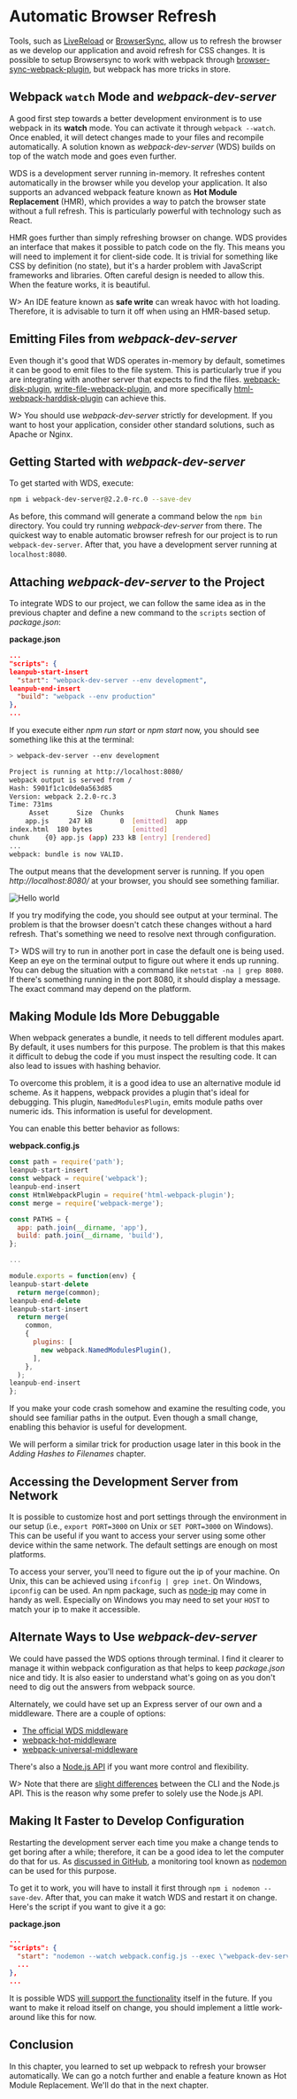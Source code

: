 # Automatic Browser Refresh

Tools, such as [LiveReload](http://livereload.com/) or [BrowserSync](http://www.browsersync.io/), allow us to refresh the browser as we develop our application and avoid refresh for CSS changes. It is possible to setup Browsersync to work with webpack through [browser-sync-webpack-plugin](https://www.npmjs.com/package/browser-sync-webpack-plugin), but webpack has more tricks in store.

## Webpack `watch` Mode and *webpack-dev-server*

A good first step towards a better development environment is to use webpack in its **watch** mode. You can activate it through `webpack --watch`. Once enabled, it will detect changes made to your files and recompile automatically. A solution known as *webpack-dev-server* (WDS) builds on top of the watch mode and goes even further.

WDS is a development server running in-memory. It refreshes content automatically in the browser while you develop your application. It also supports an advanced webpack feature known as **Hot Module Replacement** (HMR), which provides a way to patch the browser state without a full refresh. This is particularly powerful with technology such as React.

HMR goes further than simply refreshing browser on change. WDS provides an interface that makes it possible to patch code on the fly. This means you will need to implement it for client-side code. It is trivial for something like CSS by definition (no state), but it's a harder problem with JavaScript frameworks and libraries. Often careful design is needed to allow this. When the feature works, it is beautiful.

W> An IDE feature known as **safe write** can wreak havoc with hot loading. Therefore, it is advisable to turn it off when using an HMR-based setup.

## Emitting Files from *webpack-dev-server*

Even though it's good that WDS operates in-memory by default, sometimes it can be good to emit files to the file system. This is particularly true if you are integrating with another server that expects to find the files. [webpack-disk-plugin](https://www.npmjs.com/package/webpack-disk-plugin), [write-file-webpack-plugin](https://www.npmjs.com/package/write-file-webpack-plugin), and more specifically [html-webpack-harddisk-plugin](https://www.npmjs.com/package/html-webpack-harddisk-plugin) can achieve this.

W> You should use *webpack-dev-server* strictly for development. If you want to host your application, consider other standard solutions, such as Apache or Nginx.

## Getting Started with *webpack-dev-server*

To get started with WDS, execute:

```bash
npm i webpack-dev-server@2.2.0-rc.0 --save-dev
```

As before, this command will generate a command below the `npm bin` directory. You could try running *webpack-dev-server* from there. The quickest way to enable automatic browser refresh for our project is to run `webpack-dev-server`. After that, you have a development server running at `localhost:8080`.

## Attaching *webpack-dev-server* to the Project

To integrate WDS to our project, we can follow the same idea as in the previous chapter and define a new command to the `scripts` section of *package.json*:

**package.json**

```json
...
"scripts": {
leanpub-start-insert
  "start": "webpack-dev-server --env development",
leanpub-end-insert
  "build": "webpack --env production"
},
...
```

If you execute either *npm run start* or *npm start* now, you should see something like this at the terminal:

```bash
> webpack-dev-server --env development

Project is running at http://localhost:8080/
webpack output is served from /
Hash: 5901f1c1c0de0a563d85
Version: webpack 2.2.0-rc.3
Time: 731ms
     Asset       Size  Chunks             Chunk Names
    app.js     247 kB       0  [emitted]  app
index.html  180 bytes          [emitted]
chunk    {0} app.js (app) 233 kB [entry] [rendered]
...
webpack: bundle is now VALID.
```

The output means that the development server is running. If you open *http://localhost:8080/* at your browser, you should see something familiar.

![Hello world](images/hello_01.png)

If you try modifying the code, you should see output at your terminal. The problem is that the browser doesn't catch these changes without a hard refresh. That's something we need to resolve next through configuration.

T> WDS will try to run in another port in case the default one is being used. Keep an eye on the terminal output to figure out where it ends up running. You can debug the situation with a command like `netstat -na | grep 8080`. If there's something running in the port 8080, it should display a message. The exact command may depend on the platform.

## Making Module Ids More Debuggable

When webpack generates a bundle, it needs to tell different modules apart. By default, it uses numbers for this purpose. The problem is that this makes it difficult to debug the code if you must inspect the resulting code. It can also lead to issues with hashing behavior.

To overcome this problem, it is a good idea to use an alternative module id scheme. As it happens, webpack provides a plugin that's ideal for debugging. This plugin, `NamedModulesPlugin`, emits module paths over numeric ids. This information is useful for development.

You can enable this better behavior as follows:

**webpack.config.js**

```javascript
const path = require('path');
leanpub-start-insert
const webpack = require('webpack');
leanpub-end-insert
const HtmlWebpackPlugin = require('html-webpack-plugin');
const merge = require('webpack-merge');

const PATHS = {
  app: path.join(__dirname, 'app'),
  build: path.join(__dirname, 'build'),
};

...

module.exports = function(env) {
leanpub-start-delete
  return merge(common);
leanpub-end-delete
leanpub-start-insert
  return merge(
    common,
    {
      plugins: [
        new webpack.NamedModulesPlugin(),
      ],
    },
  );
leanpub-end-insert
};
```

If you make your code crash somehow and examine the resulting code, you should see familiar paths in the output. Even though a small change, enabling this behavior is useful for development.

We will perform a similar trick for production usage later in this book in the *Adding Hashes to Filenames* chapter.

## Accessing the Development Server from Network

It is possible to customize host and port settings through the environment in our setup (i.e., `export PORT=3000` on Unix or `SET PORT=3000` on Windows). This can be useful if you want to access your server using some other device within the same network. The default settings are enough on most platforms.

To access your server, you'll need to figure out the ip of your machine. On Unix, this can be achieved using `ifconfig | grep inet`. On Windows, `ipconfig` can be used. An npm package, such as [node-ip](https://www.npmjs.com/package/node-ip) may come in handy as well. Especially on Windows you may need to set your `HOST` to match your ip to make it accessible.

## Alternate Ways to Use *webpack-dev-server*

We could have passed the WDS options through terminal. I find it clearer to manage it within webpack configuration as that helps to keep *package.json* nice and tidy. It is also easier to understand what's going on as you don't need to dig out the answers from webpack source.

Alternately, we could have set up an Express server of our own and a middleware. There are a couple of options:

* [The official WDS middleware](https://webpack.js.org/guides/development/#webpack-dev-middleware)
* [webpack-hot-middleware](https://www.npmjs.com/package/webpack-hot-middleware)
* [webpack-universal-middleware](https://www.npmjs.com/package/webpack-universal-middleware)

There's also a [Node.js API](https://webpack.github.io/docs/webpack-dev-server.html#api) if you want more control and flexibility.

W> Note that there are [slight differences](https://github.com/webpack/webpack-dev-server/issues/106) between the CLI and the Node.js API. This is the reason why some prefer to solely use the Node.js API.

## Making It Faster to Develop Configuration

Restarting the development server each time you make a change tends to get boring after a while; therefore, it can be a good idea to let the computer do that for us. As [discussed in GitHub](https://github.com/webpack/webpack-dev-server/issues/440#issuecomment-205757892), a monitoring tool known as [nodemon](https://www.npmjs.com/package/nodemon) can be used for this purpose.

To get it to work, you will have to install it first through `npm i nodemon --save-dev`. After that, you can make it watch WDS and restart it on change. Here's the script if you want to give it a go:

**package.json**

```json
...
"scripts": {
  "start": "nodemon --watch webpack.config.js --exec \"webpack-dev-server --env development\"",
  ...
},
...
```

It is possible WDS [will support the functionality](https://github.com/webpack/webpack/issues/3153) itself in the future. If you want to make it reload itself on change, you should implement a little work-around like this for now.

## Conclusion

In this chapter, you learned to set up webpack to refresh your browser automatically. We can go a notch further and enable a feature known as Hot Module Replacement. We'll do that in the next chapter.
